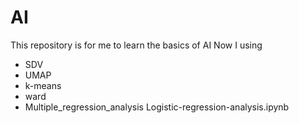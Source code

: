 # AI
This repository is for me to learn the basics of AI
Now I using
- SDV
- UMAP
- k-means
- ward
- Multiple_regression_analysis
Logistic-regression-analysis.ipynb
